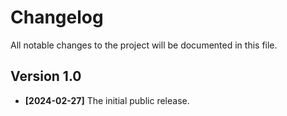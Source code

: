 # Changelog

All notable changes to the project will be documented in this file.

## Version 1.0

 * **[2024-02-27]** The initial public release.

